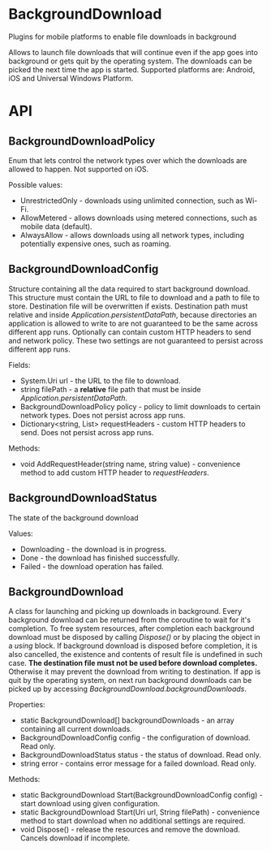 # BackgroundDownload
Plugins for mobile platforms to enable file downloads in background

Allows to launch file downloads that will continue even if the app goes into background or gets quit by the operating system. The downloads can be picked the next time the app is started.
Supported platforms are: Android, iOS and Universal Windows Platform.

# API

## BackgroundDownloadPolicy

Enum that lets control the network types over which the downloads are allowed to happen. Not supported on iOS.

Possible values:
* UnrestrictedOnly - downloads using unlimited connection, such as Wi-Fi.
* AllowMetered - allows downloads using metered connections, such as mobile data (default).
* AlwaysAllow - allows downloads using all network types, including potentially expensive ones, such as roaming.


## BackgroundDownloadConfig

Structure containing all the data required to start background download.
This structure must contain the URL to file to download and a path to file to store. Destination file will be overwritten if exists. Destination path must relative and inside *Application.persistentDataPath*, because directories an application is allowed to write to are not guaranteed to be the same across different app runs.
Optionally can contain custom HTTP headers to send and network policy. These two settings are not guaranteed to persist across different app runs.

Fields:
* System.Uri url - the URL to the file to download.
* string filePath -  a **relative** file path that must be inside *Application.persistentDataPath*.
* BackgroundDownloadPolicy policy - policy to limit downloads to certain network types. Does not persist across app runs.
* Dictionary<string, List<string>> requestHeaders - custom HTTP headers to send. Does not persist across app runs.

Methods:
* void AddRequestHeader(string name, string value) - convenience method to add custom HTTP header to *requestHeaders*.

## BackgroundDownloadStatus

The state of the background download

Values:
* Downloading - the download is in progress.
* Done - the download has finished successfully.
* Failed - the download operation has failed.

## BackgroundDownload

A class for launching and picking up downloads in background.
Every background download can be returned from the coroutine to wait for it's completion. To free system resources, after completion each background download must be disposed by calling *Dispose()* or by placing the object in a *using* block. If background download is disposed before completion, it is also cancelled, the existence and contents of result file is undefined in such case.
**The destination file must not be used before download completes.** Otherwise it may prevent the download from writing to destination.
If app is quit by the operating system, on next run background downloads can be picked up by accessing *BackgroundDownload.backgroundDownloads*.

Properties:
* static BackgroundDownload[] backgroundDownloads - an array containing all current downloads.
* BackgroundDownloadConfig config - the configuration of download. Read only.
* BackgroundDownloadStatus status - the status of download. Read only.
* string error - contains error message for a failed download. Read only.

Methods:
* static BackgroundDownload Start(BackgroundDownloadConfig config) - start download using given configuration.
* static BackgroundDownload Start(Uri url, String filePath) - convenience method to start download when no additional settings are required.
* void Dispose() - release the resources and remove the download. Cancels download if incomplete.
